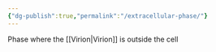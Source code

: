 ```yaml
---
{"dg-publish":true,"permalink":"/extracellular-phase/"}
---
```


Phase where the [[Virion\|Virion]] is outside the cell
